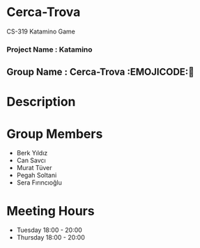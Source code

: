 # Cerca-Trova
CS-319 Katamino Game
### Project Name : Katamino

##  Group Name    : Cerca-Trova :EMOJICODE::art:

# Description

# Group Members
* Berk Yıldız
* Can Savcı
* Murat Tüver
* Pegah Soltani
* Sera Fırıncıoğlu

# Meeting Hours
* Tuesday   18:00 - 20:00
* Thursday  18:00 - 20:00
